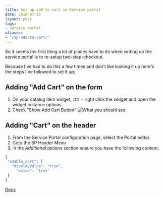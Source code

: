 ```yaml
---
title: Set up add to cart in Service portal
date: 2018-07-15
layout: post
tags:
- service portal
aliases:
- "/sp-add-to-cart/"
---
```

So it seems the first thing a lot of places have to do when setting up the service portal is to re-setup two-step-checkout.

Because I've had to do this a few times and don't like looking it up here's the steps I've followed to set it up;

<!--more-->

## Adding "Add Cart" on the form

1. On your catalog item widget, ctrl + right click the widget and open the widget instance options.
2. Check "Show Add Cart Button"
   ![What you should see](/uploads/sp-add-to-cart-1.png)

## Adding "Cart" on the header

1. From the Service Portal configuration page, select the Portal editor.
2. Goto the SP Header Menu
3. in the _Additional options_ section ensure you have the following content;

 ```javascript
{
  "enable_cart": {
    "displayValue": "true",
      "value": "true"
  }
}
 ```

[Docs](https://docs.servicenow.com/bundle/istanbul-servicenow-platform/page/build/service-portal/concept/enable-shopping-cart.html)